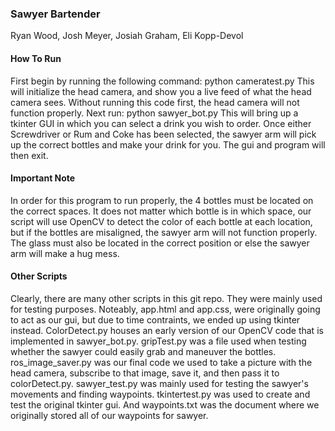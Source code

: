 ### Sawyer Bartender

Ryan Wood, Josh Meyer, Josiah Graham, Eli Kopp-Devol

#### How To Run
First begin by running the following command:
python cameratest.py 
This will initialize the head camera, and show you a live feed of what the head camera sees.  Without running this code first, the head camera will not function properly.
Next run:
python sawyer_bot.py
This will bring up a tkinter GUI in which you can select a drink you wish to order.  Once either Screwdriver or Rum and Coke has been selected, the sawyer arm will pick up the correct bottles and make your drink for you.  The gui and program will then exit.

#### Important Note
In order for this program to run properly, the 4 bottles must be located on the correct spaces.  It does not matter which bottle is in which space, our script will use OpenCV to detect the color of each bottle at each location, but if the bottles are misaligned, the sawyer arm will not function properly.  The glass must also be located in the correct position or else the sawyer arm will make a hug mess.

#### Other Scripts
Clearly, there are many other scripts in this git repo.  They were mainly used for testing purposes.  Noteably, app.html and app.css, were originally going to act as our gui, but due to time contraints, we ended up using tkinter instead.  ColorDetect.py houses an early version of our OpenCV code that is implemented in sawyer_bot.py.  gripTest.py was a file used when testing whether the sawyer could easily grab and maneuver the bottles.  ros_image_saver.py was our final code we used to take a picture with the head camera, subscribe to that image, save it, and then pass it to colorDetect.py.  sawyer_test.py was mainly used for testing the sawyer's movements and finding waypoints.  tkintertest.py was used to create and test the original tkinter gui.  And waypoints.txt was the document where we originally stored all of our waypoints for sawyer.

